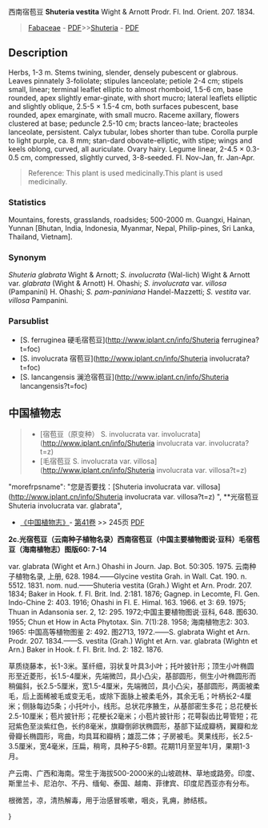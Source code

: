西南宿苞豆 **Shuteria vestita** Wight & Arnott Prodr. Fl. Ind. Orient. 207. 1834.

> [Fabaceae](http://www.iplant.cn/info/Fabaceae?t=foc) - [PDF](http://www.iplant.cn/foc/pdf/Fabaceae.pdf)>>[Shuteria](http://www.iplant.cn/info/Shuteria?t=foc) - [PDF](http://www.iplant.cn/foc/pdf/Shuteria.pdf)

## Description

Herbs, 1-3 m. Stems twining, slender, densely pubescent or glabrous. Leaves pinnately 3-foliolate; stipules lanceolate; petiole 2-4 cm; stipels small, linear; terminal leaflet elliptic to almost rhomboid, 1.5-6 cm, base rounded, apex slightly emar-ginate, with short mucro; lateral leaflets elliptic and slightly oblique, 2.5-5 × 1.5-4 cm, both surfaces pubescent, base rounded, apex emarginate, with small mucro. Raceme axillary, flowers clustered at base; peduncle 2.5-10 cm; bracts lanceo-late; bracteoles lanceolate, persistent. Calyx tubular, lobes shorter than tube. Corolla purple to light purple, ca. 8 mm; stan-dard obovate-elliptic, with stipe; wings and keels oblong, curved, all auriculate. Ovary hairy. Legume linear, 2-4.5 × 0.3-0.5 cm, compressed, slightly curved, 3-8-seeded. Fl. Nov-Jan, fr. Jan-Apr.

> Reference: 
> This plant is used medicinally.This plant is used medicinally.

### Statistics
Mountains, forests, grasslands, roadsides; 500-2000 m. Guangxi, Hainan, Yunnan [Bhutan, India, Indonesia, Myanmar, Nepal, Philip-pines, Sri Lanka, Thailand, Vietnam].

### Synonym
*Shuteria glabrata* Wight & Arnott; *S. involucrata* (Wal-lich) Wight & Arnott var. *glabrata* (Wight & Arnott) H. Ohashi; *S. involucrata* var. *villosa* (Pampanini) H. Ohashi; *S. pam-paniniana* Handel-Mazzetti; *S. vestita* var. *villosa* Pampanini.

### Parsublist

* [S.  ferruginea  硬毛宿苞豆](http://www.iplant.cn/info/Shuteria ferruginea?t=foc)
* [S.  involucrata  宿苞豆](http://www.iplant.cn/info/Shuteria involucrata?t=foc)
* [S.  lancangensis  澜沧宿苞豆](http://www.iplant.cn/info/Shuteria lancangensis?t=foc)

## 中国植物志

> * [宿苞豆（原变种）  S.  involucrata var. involucrata](http://www.iplant.cn/info/Shuteria involucrata var. involucrata?t=z)
> * [毛宿苞豆  S.  involucrata var. villosa](http://www.iplant.cn/info/Shuteria involucrata var. villosa?t=z)

  "morefrpsname": "您是否要找：<span class='spantxt'>[Shuteria involucrata var. villosa](http://www.iplant.cn/info/Shuteria involucrata var. villosa?t=z) ",
**光宿苞豆 Shuteria involucrata var. glabrata",

* [《中国植物志》](http://www.iplant.cn/frps)- [第41卷](http://www.iplant.cn/frps/vol/41) >> 245页 [PDF](http://www.iplant.cn/frps/pdf/41/245.pdf)

**2c.光宿苞豆（云南种子植物名录）西南宿苞豆（中国主要植物图说·豆科）毛宿苞豆（海南植物志）图版60: 7-14**

var. glabrata (Wight et Arn.) Ohashi in Journ. Jap. Bot. 50:305. 1975. 云南种子植物名录, 上册, 628. 1984.——Glycine vestita Grah. in Wall. Cat. 190. n. 5512. 1831. nom. nud.——Shuteria vestita (Grah.) Wight et Arn. Prodr. 207. 1834; Baker in Hook. f. Fl. Brit. Ind. 2:181. 1876; Gagnep. in Lecomte, Fl. Gen. Indo-Chine 2: 403. 1916; Ohashi in Fl. E. Himal. 163. 1966. et 3: 69. 1975; Thuan in Adansonia ser. 2, 12: 295. 1972;中国主要植物图说·豆科, 648. 图630. 1955; Chun et How in Acta Phytotax. Sin. 7(1):28. 1958; 海南植物志2: 303. 1965: 中国高等植物图鉴 2: 492. 图2713, 1972.——S. glabrata Wight et Arn. Prodr. 207. 1834.——S. vestita (Grah.) Wight et Arn. var. glabrata (Wightn et Arn.) Baker in Hook. f. Fl. Brit. Ind. 2: 182. 1876.

草质绕藤本，长1-3米。茎纤细，羽状复叶具3小叶；托叶披针形；顶生小叶椭圆形至近菱形，长1.5-4厘米，先端微凹，具小凸尖，基部圆形，侧生小叶椭圆形而稍偏斜，长2.5-5厘米，宽1.5-4厘米，先端微凹，具小凸尖，基部圆形，两面被柔毛，后上面稀被毛或变无毛，或除下面脉上被柔毛外，其余无毛；叶柄长2-4厘米；侧脉每边5条；小托叶小，线形。总状花序腋生，从基部密生多花；总花梗长2.5-10厘米；苞片披针形；花梗长2毫米；小苞片披针形；花萼裂齿比萼管短；花冠紫色至淡紫红色，长约8毫米，旗瓣倒卵状椭圆形，基部下延成瓣柄，翼瓣和龙骨瓣长椭圆形，弯曲，均具耳和瓣柄；雄蕊二体；子房被毛。荚果线形，长2.5-3.5厘米，宽4毫米，压扁，稍弯，具种子5-8颗。花期11月至翌年1月，果期1-3月。

产云南、广西和海南。常生于海拔500-2000米的山坡疏林、草地或路旁。印度、斯里兰卡、尼泊尔、不丹、缅甸、泰国、越南、菲律宾、印度尼西亚亦有分布。

根微苦，凉，清热解毒，用于治感冒咳嗽，咽炎，乳痈，肺结核。

}